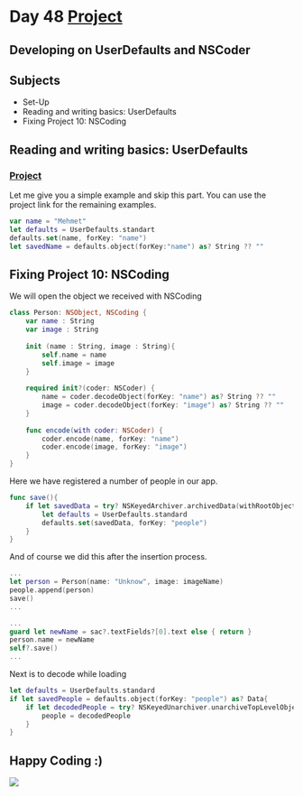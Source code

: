 # Day 48 <a href="https://github.com/devmehmetates/365-day-of-code/tree/main/Project/Day48-49/Day42-44"> Project </a>

## Developing on UserDefaults and NSCoder

## Subjects

+ Set-Up
+ Reading and writing basics: UserDefaults
+ Fixing Project 10: NSCoding


## Reading and writing basics: UserDefaults
### <a href="https://github.com/devmehmetates/365-day-of-code/tree/main/Project/Day48(UserDefault)/Day48(UserDefault)">Project</a>
Let me give you a simple example and skip this part. You can use the project link for the remaining examples.

```swift
var name = "Mehmet"
let defaults = UserDefaults.standart
defaults.set(name, forKey: "name")
let savedName = defaults.object(forKey:"name") as? String ?? ""
```

## Fixing Project 10: NSCoding
We will open the object we received with NSCoding
```swift
class Person: NSObject, NSCoding {
    var name : String
    var image : String
    
    init (name : String, image : String){
        self.name = name
        self.image = image
    }
    
    required init?(coder: NSCoder) {
        name = coder.decodeObject(forKey: "name") as? String ?? ""
        image = coder.decodeObject(forKey: "image") as? String ?? ""
    }
    
    func encode(with coder: NSCoder) {
        coder.encode(name, forKey: "name")
        coder.encode(image, forKey: "image")
    }
}
```
Here we have registered a number of people in our app.
```swift
func save(){
    if let savedData = try? NSKeyedArchiver.archivedData(withRootObject: people, requiringSecureCoding: false){
        let defaults = UserDefaults.standard
        defaults.set(savedData, forKey: "people")
    }
}
```
And of course we did this after the insertion process.
```swift
...
let person = Person(name: "Unknow", image: imageName)
people.append(person)
save()
...
```
```swift
...
guard let newName = sac?.textFields?[0].text else { return }
person.name = newName
self?.save()
...
```
Next is to decode while loading
```swift
let defaults = UserDefaults.standard
if let savedPeople = defaults.object(forKey: "people") as? Data{
    if let decodedPeople = try? NSKeyedUnarchiver.unarchiveTopLevelObjectWithData(savedPeople) as? [Person]{
        people = decodedPeople
    }
}
```




## Happy Coding :)

<img src="https://c.tenor.com/sWEUdV5LQdkAAAAC/yes-apple.gif">

